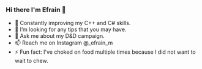 ### Hi there I'm Efrain 👋

- 🌱 Constantly improving my C++ and C# skills.
- 🤔 I’m looking for any tips that you may have.
- 💬 Ask me about my D&D campaign.
- 📫 Reach me on Instagram @_efrain_m
- ⚡ Fun fact: I've choked on food multiple times because I did not want to wait to chew.

<!--
**Efrain-Mancilla/Efrain-Mancilla** is a ✨ _special_ ✨ repository because its `README.md` (this file) appears on your GitHub profile.
